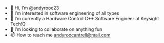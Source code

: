 - 👋 Hi, I’m @andyrooc23
- 👀 I’m interested in software engineering of all types
- 🌱 I’m currently a Hardware Control C++ Software Engineer at Keysight Tech!Q
- 💞️ I’m looking to collaborate on anything fun
- 📫 How to reach me andyroocantrell@mail.com

<!---
andyrooc23/andyrooc23 is a ✨ special ✨ repository because its `README.md` (this file) appears on your GitHub profile.
You can click the Preview link to take a look at your changes.
--->

